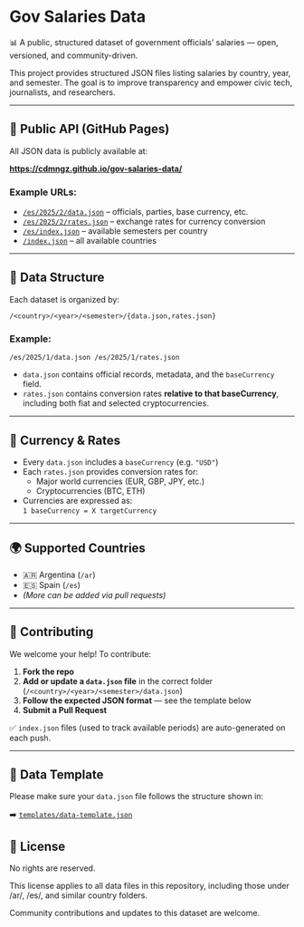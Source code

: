 # Gov Salaries Data

📊 A public, structured dataset of government officials’ salaries — open, versioned, and community-driven.

This project provides structured JSON files listing salaries by country, year, and semester. The goal is to improve transparency and empower civic tech, journalists, and researchers.

---

## 🔗 Public API (GitHub Pages)

All JSON data is publicly available at:

**https://cdmngz.github.io/gov-salaries-data/**

### Example URLs:

- [`/es/2025/2/data.json`](https://cdmngz.github.io/gov-salaries-data/es/2025/2/data.json) – officials, parties, base currency, etc.
- [`/es/2025/2/rates.json`](https://cdmngz.github.io/gov-salaries-data/es/2025/2/rates.json) – exchange rates for currency conversion
- [`/es/index.json`](https://cdmngz.github.io/gov-salaries-data/es/index.json) – available semesters per country
- [`/index.json`](https://cdmngz.github.io/gov-salaries-data/index.json) – all available countries

---

## 📂 Data Structure

Each dataset is organized by:

`/<country>/<year>/<semester>/{data.json,rates.json}`

### Example:

`/es/2025/1/data.json
/es/2025/1/rates.json`

- `data.json` contains official records, metadata, and the `baseCurrency` field.
- `rates.json` contains conversion rates **relative to that baseCurrency**, including both fiat and selected cryptocurrencies.

---

## 💱 Currency & Rates

- Every `data.json` includes a `baseCurrency` (e.g. `"USD"`)
- Each `rates.json` provides conversion rates for:
  - Major world currencies (EUR, GBP, JPY, etc.)
  - Cryptocurrencies (BTC, ETH)
- Currencies are expressed as:  
  `1 baseCurrency = X targetCurrency`

---

## 🌍 Supported Countries

- 🇦🇷 Argentina (`/ar`)
- 🇪🇸 Spain (`/es`)
- _(More can be added via pull requests)_

---

## 🤝 Contributing

We welcome your help! To contribute:

1. **Fork the repo**
2. **Add or update a `data.json` file** in the correct folder (`/<country>/<year>/<semester>/data.json`)
3. **Follow the expected JSON format** — see the template below
4. **Submit a Pull Request**

✅ `index.json` files (used to track available periods) are auto-generated on each push.

---

## 🧾 Data Template

Please make sure your `data.json` file follows the structure shown in:

➡️ [`templates/data-template.json`](templates/data-template.json)

## 📜 License

No rights are reserved.

This license applies to all data files in this repository, including those under /ar/, /es/, and similar country folders.

Community contributions and updates to this dataset are welcome.
